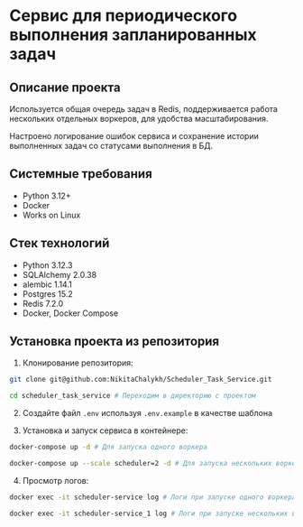 Сервис для периодического выполнения запланированных задач
=====

Описание проекта
----------
Используется общая очередь задач в Redis, поддерживается работа нескольких отдельных воркеров, для удобства масштабирования.

Настроено логирование ошибок сервиса и сохранение истории выполненных задач со статусами выполнения в БД.

Системные требования
----------

* Python 3.12+
* Docker
* Works on Linux

Стек технологий
----------

* Python 3.12.3
* SQLAlchemy 2.0.38
* alembic 1.14.1
* Postgres 15.2
* Redis 7.2.0
* Docker, Docker Compose

Установка проекта из репозитория
----------
1. Клонирование репозитория:
```bash 
git clone git@github.com:NikitaChalykh/Scheduler_Task_Service.git

cd scheduler_task_service # Переходим в директорию с проектом
```

2. Создайте файл ```.env``` используя ```.env.example``` в качестве шаблона

3. Установка и запуск сервиса в контейнере:
```bash 
docker-compose up -d # Для запуска одного воркера

docker-compose up --scale scheduler=2 -d # Для запуска нескольких воркеров (например, двух)
```

4. Просмотр логов:
```bash 
docker exec -it scheduler-service log # Логи при запуске одного воркера

docker exec -it scheduler-service_1 log # Логи при запуске нескольких воркеров (указать номер воркера)
```
